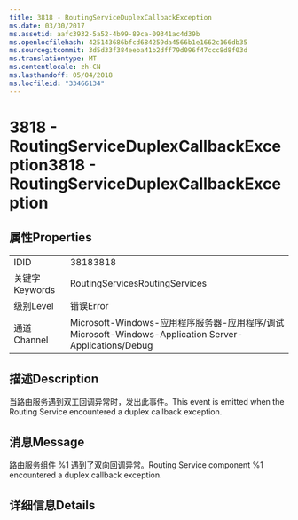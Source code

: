 ```yaml
---
title: 3818 - RoutingServiceDuplexCallbackException
ms.date: 03/30/2017
ms.assetid: aafc3932-5a52-4b99-89ca-09341ac4d39b
ms.openlocfilehash: 425143686bfcd684259da4566b1e1662c166db35
ms.sourcegitcommit: 3d5d33f384eeba41b2dff79d096f47ccc8d8f03d
ms.translationtype: MT
ms.contentlocale: zh-CN
ms.lasthandoff: 05/04/2018
ms.locfileid: "33466134"
---
```

# <a name="3818---routingserviceduplexcallbackexception"></a><span data-ttu-id="f7cbd-102">3818 - RoutingServiceDuplexCallbackException</span><span class="sxs-lookup"><span data-stu-id="f7cbd-102">3818 - RoutingServiceDuplexCallbackException</span></span>
## <a name="properties"></a><span data-ttu-id="f7cbd-103">属性</span><span class="sxs-lookup"><span data-stu-id="f7cbd-103">Properties</span></span>  
  
|||  
|-|-|  
|<span data-ttu-id="f7cbd-104">ID</span><span class="sxs-lookup"><span data-stu-id="f7cbd-104">ID</span></span>|<span data-ttu-id="f7cbd-105">3818</span><span class="sxs-lookup"><span data-stu-id="f7cbd-105">3818</span></span>|  
|<span data-ttu-id="f7cbd-106">关键字</span><span class="sxs-lookup"><span data-stu-id="f7cbd-106">Keywords</span></span>|<span data-ttu-id="f7cbd-107">RoutingServices</span><span class="sxs-lookup"><span data-stu-id="f7cbd-107">RoutingServices</span></span>|  
|<span data-ttu-id="f7cbd-108">级别</span><span class="sxs-lookup"><span data-stu-id="f7cbd-108">Level</span></span>|<span data-ttu-id="f7cbd-109">错误</span><span class="sxs-lookup"><span data-stu-id="f7cbd-109">Error</span></span>|  
|<span data-ttu-id="f7cbd-110">通道</span><span class="sxs-lookup"><span data-stu-id="f7cbd-110">Channel</span></span>|<span data-ttu-id="f7cbd-111">Microsoft-Windows-应用程序服务器-应用程序/调试</span><span class="sxs-lookup"><span data-stu-id="f7cbd-111">Microsoft-Windows-Application Server-Applications/Debug</span></span>|  
  
## <a name="description"></a><span data-ttu-id="f7cbd-112">描述</span><span class="sxs-lookup"><span data-stu-id="f7cbd-112">Description</span></span>  
 <span data-ttu-id="f7cbd-113">当路由服务遇到双工回调异常时，发出此事件。</span><span class="sxs-lookup"><span data-stu-id="f7cbd-113">This event is emitted when the Routing Service encountered a duplex callback exception.</span></span>  
  
## <a name="message"></a><span data-ttu-id="f7cbd-114">消息</span><span class="sxs-lookup"><span data-stu-id="f7cbd-114">Message</span></span>  
 <span data-ttu-id="f7cbd-115">路由服务组件 %1 遇到了双向回调异常。</span><span class="sxs-lookup"><span data-stu-id="f7cbd-115">Routing Service component %1 encountered a duplex callback exception.</span></span>  
  
## <a name="details"></a><span data-ttu-id="f7cbd-116">详细信息</span><span class="sxs-lookup"><span data-stu-id="f7cbd-116">Details</span></span>
